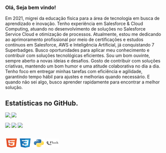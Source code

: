 ### Olá, Seja bem vindo! 

Em 2021, migrei da educação física para a área de tecnologia em busca de aprendizado e inovação. Tenho experiência em Salesforce & Cloud Computing, atuando no desenvolvimento de soluções no Salesforce Service Cloud e otimização de processos. Atualmente, estou me dedicando ao aprimoramento profissional por meio de certificações e estudos contínuos em Salesforce, AWS e Inteligência Artificial, já conquistando 7 Superbadges. Busco oportunidades para aplicar meu conhecimento e contribuir com soluções tecnológicas eficientes. Sou um bom ouvinte, sempre aberto a novas ideias e desafios. Gosto de contribuir com soluções criativas, mantendo um bom humor e uma atitude colaborativa no dia a dia. Tenho foco em entregar minhas tarefas com eficiência e agilidade, garantindo tempo hábil para ajustes e melhorias quando necessário. E quando não sei algo, busco aprender rapidamente para encontrar a melhor solução.

## Estatísticas no GitHub.

<a href="https://github.com/andrewhomero">
<img height="180em" src="https://github-readme-stats.vercel.app/api?username=correiaalexandre&show_icons=true&theme=dracula&include_all_commits=true&count_private=true" />
</a>
<a href="https://github.com/andrewhomero">
  <img height="180em" src="https://github-readme-stats.vercel.app/api/top-langs/?username=correiaalexandre&layout=compact&langs_count=16&theme=dracula" />
</a>

<div> 
  
   <a href="https://www.linkedin.com/in/alexandre-correia-02428a1b4" target="_blank"><img src="https://img.shields.io/badge/-LinkedIn-%230077B5?style=for-the-badge&logo=linkedin&logoColor=white" target="_blank"></a> 
   <a href="https://instagram.com/alexandrepingitore" target="_blank"><img src="https://img.shields.io/badge/-Instagram-%23E4405F?style=for-the-badge&logo=instagram&logoColor=white" target="_blank"></a>
   <a href = "mailto:alepingitore@gmail.com"><img src="https://img.shields.io/badge/-Gmail-%23333?style=for-the-badge&logo=gmail&logoColor=white" target="_blank"></a>
  
</div>

<div style="display: inline_block"><br>
  <img align="center" alt="ale-HTML" height="30" width="40" src="https://raw.githubusercontent.com/devicons/devicon/master/icons/html5/html5-original.svg">
  <img align="center" alt="ale-CSS" height="30" width="40" src="https://raw.githubusercontent.com/devicons/devicon/master/icons/css3/css3-original.svg">
  <img align="center" alt="ale-Python" height="30" width="40" src="https://raw.githubusercontent.com/devicons/devicon/master/icons/python/python-original.svg">
  <img align="center" alt="ale-flask" height="30" width="40" src="https://raw.githubusercontent.com/devicons/devicon/1119b9f84c0290e0f0b38982099a2bd027a48bf1/icons/flask/flask-original-wordmark.svg">
          
</div>
